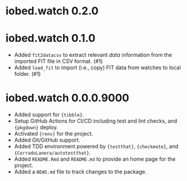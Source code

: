 # iobed.watch 0.2.0

# iobed.watch 0.1.0

- Added `fit2datacsv` to extract relevant _data_ information from the
  imported FIT file in CSV format. (#1)
- Added `load_fit` to import (i.e., copy) FIT data from watches to
  local folder. (#1)

# iobed.watch 0.0.0.9000

-   Added support for `{tibble}`.
-   Setup GitHub Actions for CI/CD including test and lint checks, and `{pkgdown}` deploy.
-   Activated `{renv}` for the project.
-   Added Git/GitHub support.
-   Added TDD environment powered by `{testthat}`, `{checkmate}`, and `{CorradoLanera/autotestthat}`.
-   Added `README.Rmd` and `README.md` to provide an home page for the project.
-   Added a `NEWS.md` file to track changes to the package.
